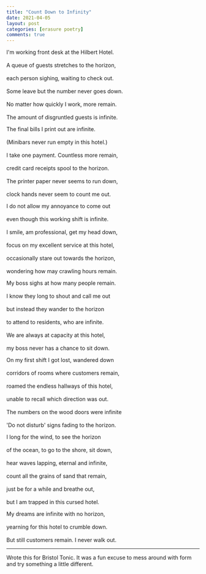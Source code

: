 ```yaml
---
title: "Count Down to Infinity"
date: 2021-04-05
layout: post
categories: [erasure poetry]
comments: true
---
```


I'm working front desk at the Hilbert Hotel.<br>		 		
A queue of guests stretches to the horizon,<br>  	  	 	
each person sighing, waiting to check out.<br>		 	
Some leave but the number never goes down.<br>		  
No matter how quickly I work, more remain.<br> 		 	 	
The amount of disgruntled guests is infinite.<br>	 			

The final bills I print out are infinite.<br> 	  			
(Minibars never run empty in this hotel.)<br> 		 	
I take one payment. Countless more remain,<br>  	 			
credit card receipts spool to the horizon.<br>	 			
The printer paper never seems to run down,<br> 	 		
clock hands never seem to count me out.<br>			 

I do not allow my annoyance to come out<br> 		 	
even though this working shift is infinite.<br>   			
I smile, am professional, get my head down,<br> 	  			
focus on my excellent service at this hotel,<br>  	  		
occasionally stare out towards the horizon,<br>			 	
wondering how may crawling hours remain.<br>  			 

My boss sighs at how many people remain.<br> 			 
I know they long to shout and call me out	<br>  		 	
but instead they wander to the horizon <br> 				 
to attend to residents, who are infinite.<br>			 
We are always at capacity at this hotel,<br>  	 
my boss never has a chance to sit down.<br> 		 	

On my first shift I got lost, wandered down<br>    			
corridors of rooms where customers remain,<br> 		 		
roamed the endless hallways of this hotel,<br>  		 		
unable to recall which direction was out.<br> 			 
The numbers on the wood doors were infinite<br>	 		
'Do not disturb' signs fading to the horizon.<br>	 			

I long for the wind, to see the horizon<br>			 
of the ocean, to go to the shore, sit down,<br>	 		
hear waves lapping, eternal and infinite,<br>			 
count all the grains of sand that remain,<br>		 
just be for a while and breathe out,<br>				 
but I am trapped in this cursed hotel.<br>			 	

My dreams are infinite with no horizon,<br>		 	
yearning for this hotel to crumble down.<br>	 		
But still customers remain. I never walk out.<br>

---

Wrote this for Bristol Tonic. It was a fun excuse to mess around with form and try something a little different.
